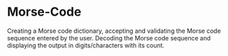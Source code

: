 # Morse-Code
Creating a Morse code dictionary, accepting and validating the Morse code sequence entered by the user. Decoding the Morse code sequence and displaying the output in digits/characters with its count.
